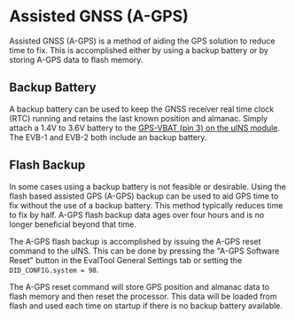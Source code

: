 # Assisted GNSS (A-GPS)

Assisted GNSS (A-GPS) is a method of aiding the GPS solution to reduce time to fix.  This is accomplished either by using a backup battery or by storing A-GPS data to flash memory. 

## Backup Battery

A backup battery can be used to keep the GNSS receiver real time clock (RTC) running and
retains the last known position and almanac.  Simply attach a 1.4V to 3.6V battery to the [GPS-VBAT (pin 3) on the uINS module](https://docs.inertialsense.com/user-manual/hardware/module/#pinout).  The EVB-1 and EVB-2 both include an backup battery.

## Flash Backup

In some cases using a backup battery is not feasible or desirable.  Using the flash based assisted GPS (A-GPS) backup can be used to aid GPS time to fix without the use of a backup battery.  This method typically reduces time to fix by half.  A-GPS flash backup data ages over four hours and is no longer beneficial beyond that time.   

The A-GPS flash backup is accomplished by issuing the A-GPS reset command to the uINS.   This can be done by pressing the "A-GPS Software Reset" button in the EvalTool General Settings tab or setting the `DID_CONFIG.system = 98`.  

The A-GPS reset command will store GPS position and almanac data to flash memory and then reset the processor.   This data will be loaded from flash and used each time on startup if there is no backup battery available.



